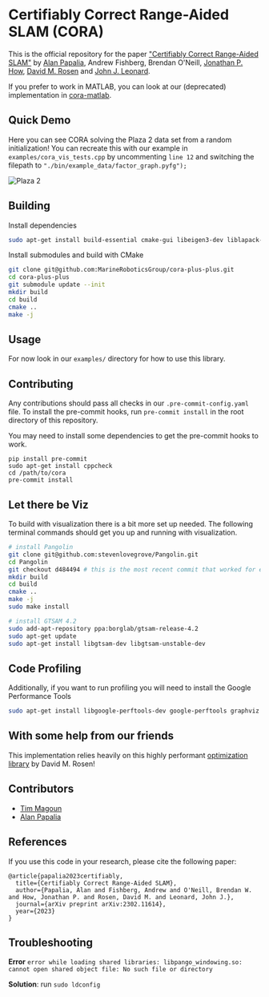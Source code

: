 # Certifiably Correct Range-Aided SLAM (CORA)

This is the official repository for the paper ["Certifiably Correct Range-Aided SLAM"](https://arxiv.org/abs/2302.11614) by
[Alan Papalia](https://alanpapalia.github.io), Andrew Fishberg, Brendan O'Neill, [Jonathan P. How](https://www.mit.edu/~jhow/),
[David M. Rosen](https://david-m-rosen.github.io/) and [John J. Leonard](https://meche.mit.edu/people/faculty/JLEONARD@MIT.EDU).

If you prefer to work in MATLAB, you can look at our (deprecated) implementation in [cora-matlab](https://github.com/MarineRoboticsGroup/cora-matlab).

## Quick Demo

Here you can see CORA solving the Plaza 2 data set from a random initialization! You can recreate this with our
example in `examples/cora_vis_tests.cpp` by uncommenting `line 12` and switching the filepath to `"./bin/example_data/factor_graph.pyfg");`

![Plaza 2](https://github.com/MarineRoboticsGroup/cora/assets/17442843/1a0ad0b0-a554-4248-9b92-f52815d1cd34)

## Building

Install dependencies
```bash
sudo apt-get install build-essential cmake-gui libeigen3-dev liblapack-dev libblas-dev libsuitesparse-dev -y
```

Install submodules and build with CMake
```bash
git clone git@github.com:MarineRoboticsGroup/cora-plus-plus.git
cd cora-plus-plus
git submodule update --init
mkdir build
cd build
cmake ..
make -j
```

## Usage

For now look in our `examples/` directory for how to use this library.

## Contributing

Any contributions should pass all checks in our `.pre-commit-config.yaml` file.
To install the pre-commit hooks, run `pre-commit install` in the root directory
of this repository.

You may need to install some dependencies to get the pre-commit hooks to work.

```
pip install pre-commit
sudo apt-get install cppcheck
cd /path/to/cora
pre-commit install
```

## Let there be Viz

To build with visualization there is a bit more set up needed. The following
terminal commands should get you up and running with visualization.

```bash
# install Pangolin
git clone git@github.com:stevenlovegrove/Pangolin.git
cd Pangolin
git checkout d484494 # this is the most recent commit that worked for everything
mkdir build
cd build
cmake ..
make -j
sudo make install

# install GTSAM 4.2
sudo add-apt-repository ppa:borglab/gtsam-release-4.2
sudo apt-get update
sudo apt-get install libgtsam-dev libgtsam-unstable-dev
```

## Code Profiling

Additionally, if you want to run profiling you will need to install the Google
Performance Tools

```bash
sudo apt-get install libgoogle-perftools-dev google-perftools graphviz
```

## With some help from our friends

This implementation relies heavily on this highly performant [optimization
library](https://github.com/david-m-rosen/Optimization) by David M. Rosen!


## Contributors

* [Tim Magoun](https://www.linkedin.com/in/timmagoun/)
* [Alan Papalia](https://alanpapalia.github.io/)


## References

If you use this code in your research, please cite the following paper:

```
@article{papalia2023certifiably,
  title={Certifiably Correct Range-Aided SLAM},
  author={Papalia, Alan and Fishberg, Andrew and O'Neill, Brendan W. and How, Jonathan P. and Rosen, David M. and Leonard, John J.},
  journal={arXiv preprint arXiv:2302.11614},
  year={2023}
}
```

## Troubleshooting

**Error** `error while loading shared libraries: libpango_windowing.so: cannot open shared object file: No such file or directory`

**Solution**: run `sudo ldconfig`
